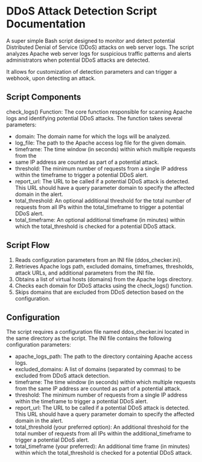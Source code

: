 # DDoS Attack Detection Script Documentation
A super simple Bash script designed to monitor and detect potential
Distributed Denial of Service (DDoS) attacks on web server logs. The script analyzes
Apache web server logs for suspicious traffic patterns and alerts administrators when
potential DDoS attacks are detected. 

It allows for customization of detection parameters and can trigger a webhook, upon detecting an attack.

## Script Components
check_logs() Function: The core function responsible for scanning Apache logs and
identifying potential DDoS attacks. The function takes several parameters:

- domain: The domain name for which the logs will be analyzed.
- log_file: The path to the Apache access log file for the given domain.
- timeframe: The time window (in seconds) within which multiple requests from the
- same IP address are counted as part of a potential attack.
- threshold: The minimum number of requests from a single IP address within the timeframe to trigger a potential DDoS alert.
- report_url: The URL to be called if a potential DDoS attack is detected. This URL should have a query parameter domain to specify the affected domain in the alert.
- total_threshold: An optional additional threshold for the total number of requests from all IPs within the total_timeframe to trigger a potential DDoS alert.
- total_timeframe: An optional additional timeframe (in minutes) within which the total_threshold is checked for a potential DDoS attack.


## Script Flow
1. Reads configuration parameters from an INI file (ddos_checker.ini).
2. Retrieves Apache logs path, excluded domains, timeframes, thresholds, attack URLs, and additional parameters from the INI file.
3. Obtains a list of virtual hosts (domains) from the Apache logs directory.
4. Checks each domain for DDoS attacks using the check_logs() function.
5. Skips domains that are excluded from DDoS detection based on the configuration.

## Configuration
The script requires a configuration file named ddos_checker.ini located in the same directory
as the script. 
The INI file contains the following configuration parameters:
- apache_logs_path: The path to the directory containing Apache access logs.
- excluded_domains: A list of domains (separated by commas) to be excluded from DDoS attack detection.
- timeframe: The time window (in seconds) within which multiple requests from the same IP address are counted as part of a potential attack.
- threshold: The minimum number of requests from a single IP address within the timeframe to trigger a potential DDoS alert.
- report_url: The URL to be called if a potential DDoS attack is detected. This URL should have a query parameter domain to specify the affected domain in the alert.
- total_threshold (your preferred option): An additional threshold for the total number of requests from all IPs within the additional_timeframe to trigger a potential DDoS alert.
- total_timeframe (your preferred): An additional time frame (in minutes) within which the total_threshold is checked for a potential DDoS attack.
